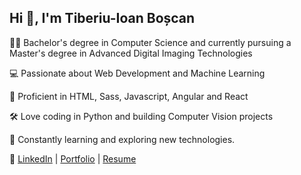 <h2>Hi 👋, I'm Tiberiu-Ioan Boșcan</h2>

👨‍🎓 Bachelor's degree in Computer Science and currently pursuing a Master's degree in Advanced Digital Imaging Technologies

💻 Passionate about Web Development and Machine Learning

🚀 Proficient in HTML, Sass, Javascript, Angular and React

🛠️ Love coding in Python and building Computer Vision projects

🌱 Constantly learning and exploring new technologies.

🔗 [LinkedIn](https://www.linkedin.com/in/tiberiu-boscan/) | [Portfolio](https://boscantiberiu.vercel.app/) | [Resume](https://boscantiberiu-resume.tiiny.site/)
